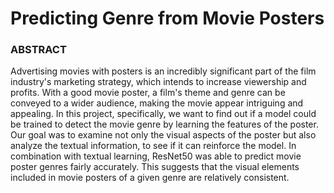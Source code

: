 # Predicting Genre from Movie Posters

### ABSTRACT<br />
Advertising movies with posters is an incredibly significant part of the film industry's marketing strategy, which intends to increase viewership and profits. With a good movie poster, a film's theme and genre can be conveyed to a wider audience, making the movie appear intriguing and appealing. In this project, specifically, we want to find out if a model could be trained to detect the movie genre by learning the features of the poster. Our goal was to examine not only the visual aspects of the poster but also analyze the textual information, to see if it can reinforce the model. In combination with textual learning, ResNet50 was able to predict movie poster genres fairly accurately. This suggests that the visual elements included in movie posters of a given genre are relatively consistent.
